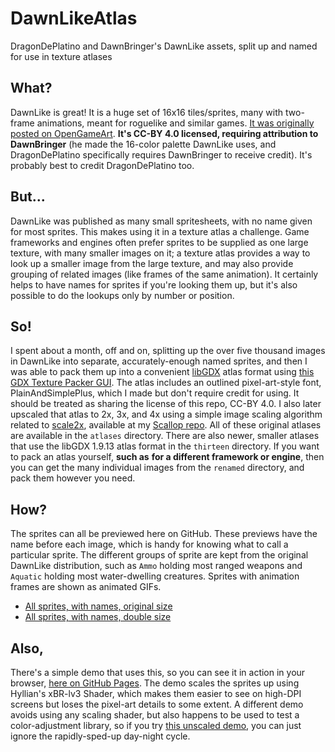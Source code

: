 # DawnLikeAtlas
DragonDePlatino and DawnBringer's DawnLike assets, split up and named for use in texture atlases

## What?
DawnLike is great! It is a huge set of 16x16 tiles/sprites, many with two-frame animations, meant
for roguelike and similar games. [It was originally posted on OpenGameArt](https://opengameart.org/comment/60159).
**It's CC-BY 4.0 licensed, requiring attribution to DawnBringer** (he made the 16-color palette
DawnLike uses, and DragonDePlatino specifically requires DawnBringer to receive credit). It's
probably best to credit DragonDePlatino too.

## But...
DawnLike was published as many small spritesheets, with no name given for most sprites. This makes
using it in a texture atlas a challenge. Game frameworks and engines often prefer sprites to be
supplied as one large texture, with many smaller images on it; a texture atlas provides a way to
look up a smaller image from the large texture, and may also provide grouping of related images
(like frames of the same animation). It certainly helps to have names for sprites if you're looking
them up, but it's also possible to do the lookups only by number or position.

## So!
I spent about a month, off and on, splitting up the over five thousand images in DawnLike into
separate, accurately-enough named sprites, and then I was able to pack them up into a convenient
[libGDX](https://github.com/libgdx/libgdx) atlas format using
[this GDX Texture Packer GUI](https://github.com/crashinvaders/gdx-texture-packer-gui). The atlas
includes an outlined pixel-art-style font, PlainAndSimplePlus, which I made but don't require
credit for using. It should be treated as sharing the license of this repo, CC-BY 4.0. I also
later upscaled that atlas to 2x, 3x, and 4x using a simple image scaling algorithm related to
[scale2x](https://www.scale2x.it/), available at my
[Scallop repo](https://github.com/tommyettinger/scallop). All of these original atlases are
available in the `atlases` directory. There are also newer, smaller atlases that use the libGDX
1.9.13 atlas format in the `thirteen` directory. If you want to pack an atlas yourself, **such as**
**for a different framework or engine**, then you can get the many individual images from the
`renamed` directory, and pack them however you need.

## How?
The sprites can all be previewed here on GitHub. These previews have the name before each image,
which is handy for knowing what to call a particular sprite. The different groups of sprite are
kept from the original DawnLike distribution, such as `Ammo` holding most ranged weapons and
`Aquatic` holding most water-dwelling creatures. Sprites with animation frames are shown as
animated GIFs.

 - [All sprites, with names, original size](https://tommyettinger.github.io/DawnLikeAtlas/indexSmall.html)
 - [All sprites, with names, double size](https://tommyettinger.github.io/DawnLikeAtlas/index.html)
 
## Also,
There's a simple demo that uses this, so you can see it in action in your browser,
[here on GitHub Pages](https://yellowstonegames.github.io/SquidLib-Demos/dawnlike/).
The demo scales the sprites up using Hyllian's xBR-lv3 Shader, which makes them easier to see
on high-DPI screens but loses the pixel-art details to some extent. A different demo avoids
using any scaling shader, but also happens to be used to test a color-adjustment library, so
if you try [this unscaled demo](https://yellowstonegames.github.io/SquidLib-Demos/colorful/),
you can just ignore the rapidly-sped-up day-night cycle.
